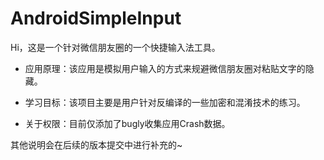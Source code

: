 # AndroidSimpleInput
Hi，这是一个针对微信朋友圈的一个快捷输入法工具。

- 应用原理：该应用是模拟用户输入的方式来规避微信朋友圈对粘贴文字的隐藏。

- 学习目标：该项目主要是用户针对反编译的一些加密和混淆技术的练习。

- 关于权限：目前仅添加了bugly收集应用Crash数据。

  

其他说明会在后续的版本提交中进行补充的~
